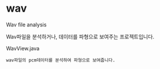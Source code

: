 # wav
Wav file analysis

Wav파일을 분석하거나,
데이터를 파형으로 보여주는 프로젝트입니다.


  WavView.java
    
    wav파일의 pcm데이터를 분석하여 파형으로 보여줍니다.
